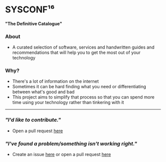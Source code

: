 # SYSCONF¹⁶
#### "The Definitive Catalogue"

### About
- A curated selection of software, services and handwritten guides and recommendations that will help you to get the most out of your technology

### Why?
- There's a lot of information on the internet
- Sometimes it can be hard finding what you need or differentiating between what's good and bad
- This project aims to simplify that process so that you can spend more time using your technology rather than tinkering with it

<hr>

### *"I'd like to contribute."*
- Open a pull request [here](https://github.com/sysconf16/sysconf16.github.io/pulls)

### *"I've found a problem/something isn't working right."*
- Create an issue [here](https://github.com/sysconf16/sysconf16.github.io/issues) or open a pull request [here](https://github.com/sysconf16/sysconf16.github.io/pulls)